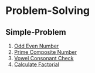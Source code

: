 # Problem-Solving

## Simple-Problem

1. [Odd Even Number](./Simple-Problem/odd_even.py)
2. [Prime Composite Number](./Simple-Problem/prime_composite.py)
3. [Vowel Consonant Check](./Simple-Problem/vowel_consonant.py)
4. [Calculate Factorial](./Simple-Problem/calculate_factorial.py)


